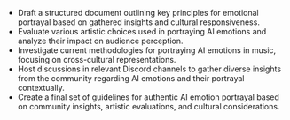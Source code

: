 - Draft a structured document outlining key principles for emotional portrayal based on gathered insights and cultural responsiveness.
- Evaluate various artistic choices used in portraying AI emotions and analyze their impact on audience perception.
- Investigate current methodologies for portraying AI emotions in music, focusing on cross-cultural representations.
- Host discussions in relevant Discord channels to gather diverse insights from the community regarding AI emotions and their portrayal contextually.
- Create a final set of guidelines for authentic AI emotion portrayal based on community insights, artistic evaluations, and cultural considerations.